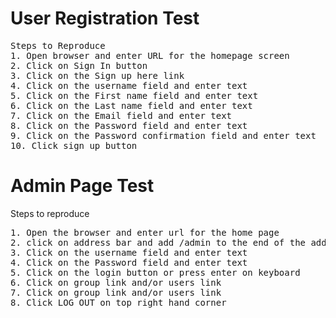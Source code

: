 
# User Registration Test
<pre>
Steps to Reproduce                                              Expected Behavior                               
1. Open browser and enter URL for the homepage screen           The home page should be displayed                      
2. Click on Sign In button                                      The log in page should be displayed
3. Click on the Sign up here link                               The register page should be displayed
4. Click on the username field and enter text                   Text entered into username field should be displayed
5. Click on the First name field and enter text                 Text entered into first name field should be displayed
6. Click on the Last name field and enter text                  Text entered into last name field should be displayed
7. Click on the Email field and enter text                      Text entered into email field should be displayed
8. Click on the Password field and enter text                   Text entered into password field should be masked as bullets
9. Click on the Password confirmation field and enter text      Text entered into password confirmation should be masked as bullets
10. Click sign up button                                        The login screen should be displayed with a text "Account was created" on top
</pre>

# Admin Page Test
Steps to reproduce
<pre>
1. Open the browser and enter url for the home page                               The home page should be displayed
2. click on address bar and add /admin to the end of the address and press enter  The admin page should be displayed
3. Click on the username field and enter text                                     Text entered into username field should be displayed
4. Click on the Password field and enter text                                     Text entered in password field should be displayed and masked as bullets
5. Click on the login button or press enter on keyboard                           Authentication and authorization page should be displayed
6. Click on group link and/or users link                                          If Group is clicked, group user page should be displayed.
7. Click on group link and/or users link                                          If users is clicked, registered users page should be displayed.
8. Click LOG OUT on top right hand corner                                         Admin sign in page is displayed.                                         
</pre>

